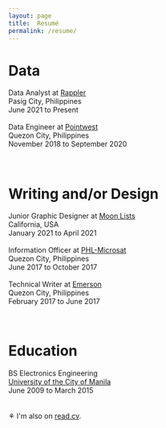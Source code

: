 ```yaml
---
layout: page
title:  Resumé
permalink: /resume/
---
```

<h1>Data</h1>
Data Analyst at <a href="https://www.rappler.com" target="_blank">Rappler</a>
<br>Pasig City, Philippines
<br>June 2021 to Present
<br>
<br>Data Engineer at <a href="https://pointwest.com.ph" target="_blank">Pointwest</a>
<br>Quezon City, Philippines
<br>November 2018 to September 2020
<br><br><br>
<h1>Writing and/or Design</h1>
Junior Graphic Designer at <a href="https://moonlists.com" target="_blank">Moon Lists</a>
<br>California, USA
<br>January 2021 to April 2021
<br>
<br>Information Officer at <a href="https://phl-microsat.upd.edu.ph" target="_blank">PHL-Microsat</a>
<br>Quezon City, Philippines
<br>June 2017 to October 2017
<br>
<br>Technical Writer at <a href="https://www.emerson.com" target="_blank">Emerson</a>
<br>Quezon City, Philippines
<br>February 2017 to June 2017
<br><br><br>
<h1>Education</h1>
BS Electronics Engineering
<br><a href="https://plm.edu.ph" target="_blank">University of the City of Manila</a>
<br>June 2009 to March 2015
<br><br>
<br>⚘ I'm also on <a href="https://read.cv/phoemelaballaran" target="_blank">read.cv</a>.
